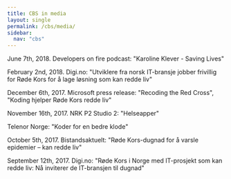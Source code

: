 ```yaml
---
title: CBS in media
layout: single
permalink: /cbs/media/
sidebar:
  nav: "cbs"
---
```



June 7th, 2018. Developers on fire podcast: "Karoline Klever - Saving Lives" 

February 2nd, 2018. Digi.no: "Utviklere fra norsk IT-bransje jobber frivillig for Røde Kors for å lage løsning som kan redde liv" 

December 6th, 2017. Microsoft press release: "Recoding the Red Cross", "Koding hjelper Røde Kors redde liv" 

November 16th, 2017. NRK P2 Studio 2: "Helseapper" 

Telenor Norge: "Koder for en bedre klode" 

October 5th, 2017. Bistandsaktuelt: "Røde Kors-dugnad for å varsle epidemier – kan redde liv" 

September 12th, 2017. Digi.no: "Røde Kors i Norge med IT-prosjekt som kan redde liv: Nå inviterer de IT-bransjen til dugnad" 
